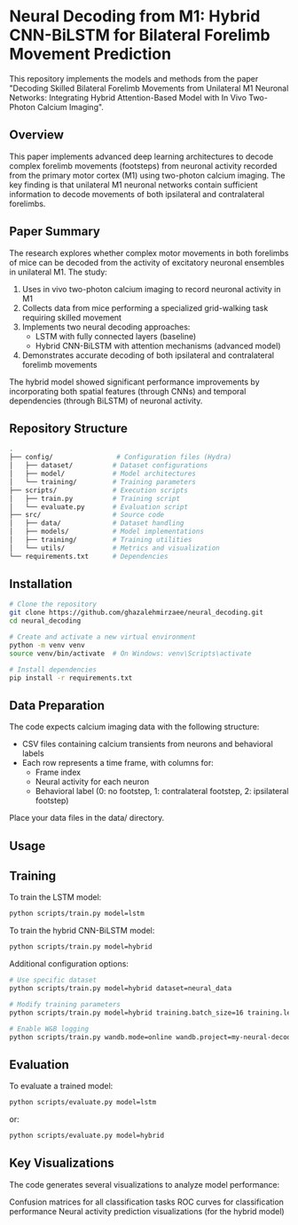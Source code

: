# Neural Decoding from M1: Hybrid CNN-BiLSTM for Bilateral Forelimb Movement Prediction

This repository implements the models and methods from the paper "Decoding Skilled Bilateral Forelimb Movements from Unilateral M1 Neuronal Networks: Integrating Hybrid Attention-Based Model with In Vivo Two-Photon Calcium Imaging".

## Overview

This paper implements advanced deep learning architectures to decode complex forelimb movements (footsteps) from neuronal activity recorded from the primary motor cortex (M1) using two-photon calcium imaging. The key finding is that unilateral M1 neuronal networks contain sufficient information to decode movements of both ipsilateral and contralateral forelimbs.

## Paper Summary

The research explores whether complex motor movements in both forelimbs of mice can be decoded from the activity of excitatory neuronal ensembles in unilateral M1. The study:

1. Uses in vivo two-photon calcium imaging to record neuronal activity in M1
2. Collects data from mice performing a specialized grid-walking task requiring skilled movement
3. Implements two neural decoding approaches:
   - LSTM with fully connected layers (baseline)
   - Hybrid CNN-BiLSTM with attention mechanisms (advanced model)
4. Demonstrates accurate decoding of both ipsilateral and contralateral forelimb movements

The hybrid model showed significant performance improvements by incorporating both spatial features (through CNNs) and temporal dependencies (through BiLSTM) of neuronal activity.

## Repository Structure
```bash
.
├── config/                # Configuration files (Hydra)
│   ├── dataset/          # Dataset configurations
│   ├── model/            # Model architectures
│   └── training/         # Training parameters
├── scripts/              # Execution scripts
│   ├── train.py          # Training script
│   └── evaluate.py       # Evaluation script
├── src/                  # Source code
│   ├── data/             # Dataset handling
│   ├── models/           # Model implementations
│   ├── training/         # Training utilities
│   └── utils/            # Metrics and visualization
└── requirements.txt      # Dependencies
```

## Installation
```bash
# Clone the repository
git clone https://github.com/ghazalehmirzaee/neural_decoding.git
cd neural_decoding

# Create and activate a new virtual environment
python -m venv venv
source venv/bin/activate  # On Windows: venv\Scripts\activate

# Install dependencies
pip install -r requirements.txt
```

## Data Preparation
The code expects calcium imaging data with the following structure:

- CSV files containing calcium transients from neurons and behavioral labels
- Each row represents a time frame, with columns for:
  - Frame index
  - Neural activity for each neuron
  - Behavioral label (0: no footstep, 1: contralateral footstep, 2: ipsilateral footstep)

Place your data files in the data/ directory.

## Usage
## Training

To train the LSTM model:
```bash
python scripts/train.py model=lstm
```

To train the hybrid CNN-BiLSTM model:
```bash
python scripts/train.py model=hybrid
```

Additional configuration options:
```bash
# Use specific dataset
python scripts/train.py model=hybrid dataset=neural_data

# Modify training parameters
python scripts/train.py model=hybrid training.batch_size=16 training.learning_rate=0.0005

# Enable W&B logging
python scripts/train.py wandb.mode=online wandb.project=my-neural-decoding
```

## Evaluation
To evaluate a trained model:
```bash
python scripts/evaluate.py model=lstm
```
or:
```bash
python scripts/evaluate.py model=hybrid
```

## Key Visualizations
The code generates several visualizations to analyze model performance:

Confusion matrices for all classification tasks
ROC curves for classification performance
Neural activity prediction visualizations (for the hybrid model)

